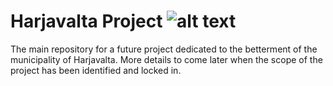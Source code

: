 # Harjavalta Project ![alt text](https://fi.m.wikipedia.org/wiki/Tiedosto:Harjavalta.vaakuna.svg)
The main repository for a future project dedicated to the betterment of the municipality of Harjavalta. More details to come later when the scope of the project has been identified and locked in. 

